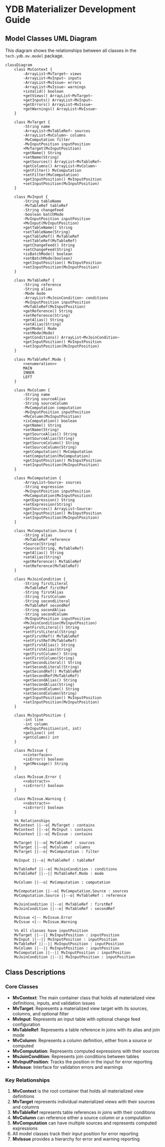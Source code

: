 # YDB Materializer Development Guide

## Model Classes UML Diagram

This diagram shows the relationships between all classes in the `tech.ydb.mv.model` package.

```mermaid
classDiagram
    class MvContext {
        -ArrayList~MvTarget~ views
        -ArrayList~MvInput~ inputs
        -ArrayList~MvIssue~ errors
        -ArrayList~MvIssue~ warnings
        +isValid() boolean
        +getViews() ArrayList~MvTarget~
        +getInputs() ArrayList~MvInput~
        +getErrors() ArrayList~MvIssue~
        +getWarnings() ArrayList~MvIssue~
    }

    class MvTarget {
        -String name
        -ArrayList~MvTableRef~ sources
        -ArrayList~MvColumn~ columns
        -MvComputation filter
        -MvInputPosition inputPosition
        +MvTarget(MvInputPosition)
        +getName() String
        +setName(String)
        +getSources() ArrayList~MvTableRef~
        +getColumns() ArrayList~MvColumn~
        +getFilter() MvComputation
        +setFilter(MvComputation)
        +getInputPosition() MvInputPosition
        +setInputPosition(MvInputPosition)
    }

    class MvInput {
        -String tableName
        -MvTableRef tableRef
        -String changeFeed
        -boolean batchMode
        -MvInputPosition inputPosition
        +MvInput(MvInputPosition)
        +getTableName() String
        +setTableName(String)
        +getTableRef() MvTableRef
        +setTableRef(MvTableRef)
        +getChangeFeed() String
        +setChangeFeed(String)
        +isBatchMode() boolean
        +setBatchMode(boolean)
        +getInputPosition() MvInputPosition
        +setInputPosition(MvInputPosition)
    }

    class MvTableRef {
        -String reference
        -String alias
        -Mode mode
        -ArrayList~MvJoinCondition~ conditions
        -MvInputPosition inputPosition
        +MvTableRef(MvInputPosition)
        +getReference() String
        +setReference(String)
        +getAlias() String
        +setAlias(String)
        +getMode() Mode
        +setMode(Mode)
        +getConditions() ArrayList~MvJoinCondition~
        +getInputPosition() MvInputPosition
        +setInputPosition(MvInputPosition)
    }

    class MvTableRef.Mode {
        <<enumeration>>
        MAIN
        INNER
        LEFT
    }

    class MvColumn {
        -String name
        -String sourceAlias
        -String sourceColumn
        -MvComputation computation
        -MvInputPosition inputPosition
        +MvColumn(MvInputPosition)
        +isComputation() boolean
        +getName() String
        +setName(String)
        +getSourceAlias() String
        +setSourceAlias(String)
        +getSourceColumn() String
        +setSourceColumn(String)
        +getComputation() MvComputation
        +setComputation(MvComputation)
        +getInputPosition() MvInputPosition
        +setInputPosition(MvInputPosition)
    }

    class MvComputation {
        -ArrayList~Source~ sources
        -String expression
        -MvInputPosition inputPosition
        +MvComputation(MvInputPosition)
        +getExpression() String
        +setExpression(String)
        +getSources() ArrayList~Source~
        +getInputPosition() MvInputPosition
        +setInputPosition(MvInputPosition)
    }

    class MvComputation.Source {
        -String alias
        -MvTableRef reference
        +Source(String)
        +Source(String, MvTableRef)
        +getAlias() String
        +setAlias(String)
        +getReference() MvTableRef
        +setReference(MvTableRef)
    }

    class MvJoinCondition {
        -String firstLiteral
        -MvTableRef firstRef
        -String firstAlias
        -String firstColumn
        -String secondLiteral
        -MvTableRef secondRef
        -String secondAlias
        -String secondColumn
        -MvInputPosition inputPosition
        +MvJoinCondition(MvInputPosition)
        +getFirstLiteral() String
        +setFirstLiteral(String)
        +getFirstRef() MvTableRef
        +setFirstRef(MvTableRef)
        +getFirstAlias() String
        +setFirstAlias(String)
        +getFirstColumn() String
        +setFirstColumn(String)
        +getSecondLiteral() String
        +setSecondLiteral(String)
        +getSecondRef() MvTableRef
        +setSecondRef(MvTableRef)
        +getSecondAlias() String
        +setSecondAlias(String)
        +getSecondColumn() String
        +setSecondColumn(String)
        +getInputPosition() MvInputPosition
        +setInputPosition(MvInputPosition)
    }

    class MvInputPosition {
        -int line
        -int column
        +MvInputPosition(int, int)
        +getLine() int
        +getColumn() int
    }

    class MvIssue {
        <<interface>>
        +isError() boolean
        +getMessage() String
    }

    class MvIssue.Error {
        <<abstract>>
        +isError() boolean
    }

    class MvIssue.Warning {
        <<abstract>>
        +isError() boolean
    }

    %% Relationships
    MvContext ||--o{ MvTarget : contains
    MvContext ||--o{ MvInput : contains
    MvContext ||--o{ MvIssue : contains

    MvTarget ||--o{ MvTableRef : sources
    MvTarget ||--o{ MvColumn : columns
    MvTarget ||--o| MvComputation : filter

    MvInput ||--o| MvTableRef : tableRef

    MvTableRef ||--o{ MvJoinCondition : conditions
    MvTableRef ||--|| MvTableRef.Mode : mode

    MvColumn ||--o| MvComputation : computation

    MvComputation ||--o{ MvComputation.Source : sources
    MvComputation.Source ||--o| MvTableRef : reference

    MvJoinCondition ||--o| MvTableRef : firstRef
    MvJoinCondition ||--o| MvTableRef : secondRef

    MvIssue <|-- MvIssue.Error
    MvIssue <|-- MvIssue.Warning

    %% All classes have inputPosition
    MvTarget ||--|| MvInputPosition : inputPosition
    MvInput ||--|| MvInputPosition : inputPosition
    MvTableRef ||--|| MvInputPosition : inputPosition
    MvColumn ||--|| MvInputPosition : inputPosition
    MvComputation ||--|| MvInputPosition : inputPosition
    MvJoinCondition ||--|| MvInputPosition : inputPosition
```

## Class Descriptions

### Core Classes

- **MvContext**: The main container class that holds all materialized view definitions, inputs, and validation issues
- **MvTarget**: Represents a materialized view target with its sources, columns, and optional filter
- **MvInput**: Represents an input table with optional change feed configuration
- **MvTableRef**: Represents a table reference in joins with its alias and join mode
- **MvColumn**: Represents a column definition, either from a source or computed
- **MvComputation**: Represents computed expressions with their sources
- **MvJoinCondition**: Represents join conditions between tables
- **MvInputPosition**: Tracks the position in the input for error reporting
- **MvIssue**: Interface for validation errors and warnings

### Key Relationships

1. **MvContext** is the root container that holds all materialized view definitions
2. **MvTarget** represents individual materialized views with their sources and columns
3. **MvTableRef** represents table references in joins with their conditions
4. **MvColumn** can reference either a source column or a computation
5. **MvComputation** can have multiple sources and represents computed expressions
6. All model classes track their input position for error reporting
7. **MvIssue** provides a hierarchy for error and warning reporting 
